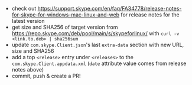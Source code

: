 
* check out https://support.skype.com/en/faq/FA34778/release-notes-for-skype-for-windows-mac-linux-and-web for release notes for the latest version
* get size and SHA256 of target version from https://repo.skype.com/deb/pool/main/s/skypeforlinux/ with `curl -v <link.to.deb> | sha256sum`
* update `com.skype.Client.json`'s  last `extra-data` section with new URL, size and SHA256
* add a top `<release>` entry under `<releases>` to the `com.skype.Client.appdata.xml` (`date` attribute value comes from release notes above)
* commit, push & create a PR!
